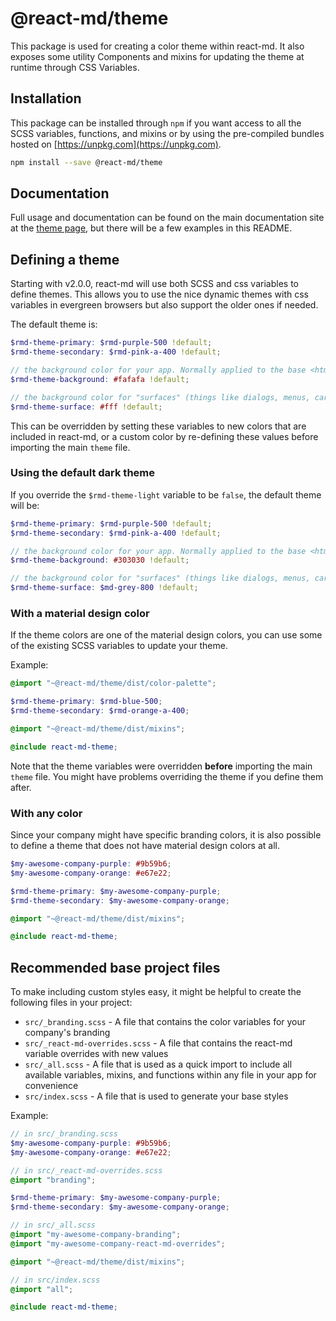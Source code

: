 # @react-md/theme

This package is used for creating a color theme within react-md. It also exposes
some utility Components and mixins for updating the theme at runtime through CSS
Variables.

## Installation

This package can be installed through `npm` if you want access to all the SCSS
variables, functions, and mixins or by using the pre-compiled bundles hosted on
[https://unpkg.com](https://unpkg.com).

```sh
npm install --save @react-md/theme
```

<!-- DOCS_REMOVE -->

## Documentation

Full usage and documentation can be found on the main documentation site at the
[theme page](https://react-md.dev/packages/theme), but there will be a few
examples in this README.

<!-- DOCS_REMOVE_END -->

## Defining a theme

Starting with v2.0.0, react-md will use both SCSS and css variables to define
themes. This allows you to use the nice dynamic themes with css variables in
evergreen browsers but also support the older ones if needed.

The default theme is:

```scss
$rmd-theme-primary: $rmd-purple-500 !default;
$rmd-theme-secondary: $rmd-pink-a-400 !default;

// the background color for your app. Normally applied to the base <html> tag
$rmd-theme-background: #fafafa !default;

// the background color for "surfaces" (things like dialogs, menus, cards, etc)
$rmd-theme-surface: #fff !default;
```

This can be overridden by setting these variables to new colors that are
included in react-md, or a custom color by re-defining these values before
importing the main `theme` file.

### Using the default dark theme

If you override the `$rmd-theme-light` variable to be `false`, the default theme
will be:

```scss
$rmd-theme-primary: $rmd-purple-500 !default;
$rmd-theme-secondary: $rmd-pink-a-400 !default;

// the background color for your app. Normally applied to the base <html> tag
$rmd-theme-background: #303030 !default;

// the background color for "surfaces" (things like dialogs, menus, cards, etc)
$rmd-theme-surface: $md-grey-800 !default;
```

### With a material design color

If the theme colors are one of the material design colors, you can use some of
the existing SCSS variables to update your theme.

Example:

```scss
@import "~@react-md/theme/dist/color-palette";

$rmd-theme-primary: $rmd-blue-500;
$rmd-theme-secondary: $rmd-orange-a-400;

@import "~@react-md/theme/dist/mixins";

@include react-md-theme;
```

Note that the theme variables were overridden **before** importing the main
`theme` file. You might have problems overriding the theme if you define them
after.

### With any color

Since your company might have specific branding colors, it is also possible to
define a theme that does not have material design colors at all.

```scss
$my-awesome-company-purple: #9b59b6;
$my-awesome-company-orange: #e67e22;

$rmd-theme-primary: $my-awesome-company-purple;
$rmd-theme-secondary: $my-awesome-company-orange;

@import "~@react-md/theme/dist/mixins";

@include react-md-theme;
```

## Recommended base project files

To make including custom styles easy, it might be helpful to create the
following files in your project:

- `src/_branding.scss` - A file that contains the color variables for your
  company's branding
- `src/_react-md-overrides.scss` - A file that contains the react-md variable
  overrides with new values
- `src/_all.scss` - A file that is used as a quick import to include all
  available variables, mixins, and functions within any file in your app for
  convenience
- `src/index.scss` - A file that is used to generate your base styles

Example:

```scss
// in src/_branding.scss
$my-awesome-company-purple: #9b59b6;
$my-awesome-company-orange: #e67e22;
```

```scss
// in src/_react-md-overrides.scss
@import "branding";

$rmd-theme-primary: $my-awesome-company-purple;
$rmd-theme-secondary: $my-awesome-company-orange;
```

```scss
// in src/_all.scss
@import "my-awesome-company-branding";
@import "my-awesome-company-react-md-overrides";

@import "~@react-md/theme/dist/mixins";
```

```scss
// in src/index.scss
@import "all";

@include react-md-theme;
```
